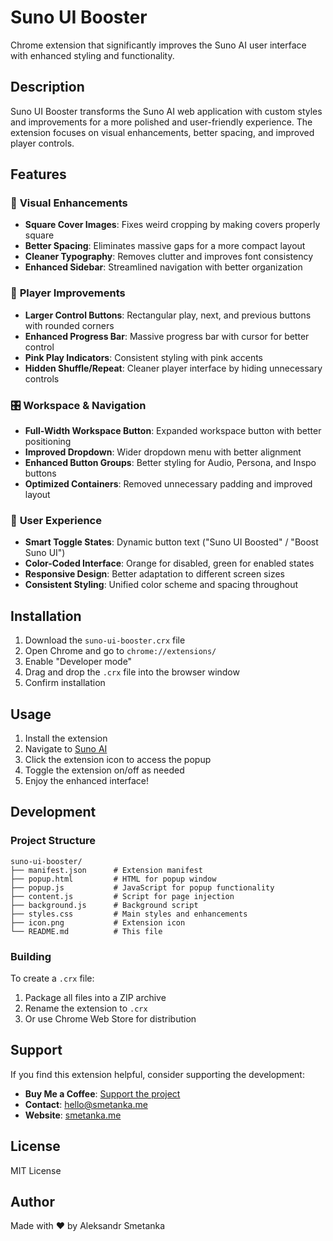 # Suno UI Booster

Chrome extension that significantly improves the Suno AI user interface with enhanced styling and functionality.

## Description

Suno UI Booster transforms the Suno AI web application with custom styles and improvements for a more polished and user-friendly experience. The extension focuses on visual enhancements, better spacing, and improved player controls.

## Features

### 🎨 **Visual Enhancements**
- **Square Cover Images**: Fixes weird cropping by making covers properly square
- **Better Spacing**: Eliminates massive gaps for a more compact layout
- **Cleaner Typography**: Removes clutter and improves font consistency
- **Enhanced Sidebar**: Streamlined navigation with better organization

### 🎵 **Player Improvements**
- **Larger Control Buttons**: Rectangular play, next, and previous buttons with rounded corners
- **Enhanced Progress Bar**: Massive progress bar with cursor for better control
- **Pink Play Indicators**: Consistent styling with pink accents
- **Hidden Shuffle/Repeat**: Cleaner player interface by hiding unnecessary controls

### 🎛️ **Workspace & Navigation**
- **Full-Width Workspace Button**: Expanded workspace button with better positioning
- **Improved Dropdown**: Wider dropdown menu with better alignment
- **Enhanced Button Groups**: Better styling for Audio, Persona, and Inspo buttons
- **Optimized Containers**: Removed unnecessary padding and improved layout

### 📱 **User Experience**
- **Smart Toggle States**: Dynamic button text ("Suno UI Boosted" / "Boost Suno UI")
- **Color-Coded Interface**: Orange for disabled, green for enabled states
- **Responsive Design**: Better adaptation to different screen sizes
- **Consistent Styling**: Unified color scheme and spacing throughout

## Installation

1. Download the `suno-ui-booster.crx` file
2. Open Chrome and go to `chrome://extensions/`
3. Enable "Developer mode"
4. Drag and drop the `.crx` file into the browser window
5. Confirm installation

## Usage

1. Install the extension
2. Navigate to [Suno AI](https://suno.ai)
3. Click the extension icon to access the popup
4. Toggle the extension on/off as needed
5. Enjoy the enhanced interface!

## Development

### Project Structure

```
suno-ui-booster/
├── manifest.json      # Extension manifest
├── popup.html         # HTML for popup window
├── popup.js           # JavaScript for popup functionality
├── content.js         # Script for page injection
├── background.js      # Background script
├── styles.css         # Main styles and enhancements
├── icon.png           # Extension icon
└── README.md          # This file
```

### Building

To create a `.crx` file:

1. Package all files into a ZIP archive
2. Rename the extension to `.crx`
3. Or use Chrome Web Store for distribution

## Support

If you find this extension helpful, consider supporting the development:

- **Buy Me a Coffee**: [Support the project](https://www.buymeacoffee.com/asmetanka)
- **Contact**: hello@smetanka.me
- **Website**: [smetanka.me](https://smetanka.me)

## License

MIT License

## Author

Made with ❤️ by Aleksandr Smetanka 